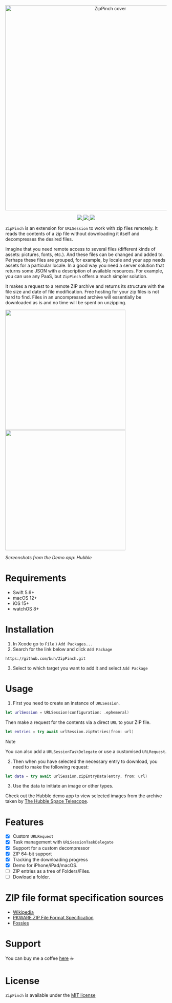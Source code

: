 <p align="center">
  <img width="640" alt="ZipPinch cover" src="https://github.com/buh/ZipPinch/assets/284922/d261cb36-e552-4866-a9ad-ffab5442601b">
</p>

<p align="center">
  <a href="https://swiftpackageindex.com/buh/ZipPinch">
    <img src="https://img.shields.io/endpoint?url=https%3A%2F%2Fswiftpackageindex.com%2Fapi%2Fpackages%2Fbuh%2FZipPinch%2Fbadge%3Ftype%3Dswift-versions" />
    <img src="https://img.shields.io/endpoint?url=https%3A%2F%2Fswiftpackageindex.com%2Fapi%2Fpackages%2Fbuh%2FZipPinch%2Fbadge%3Ftype%3Dplatforms" />
  </a>
  <a href="https://github.com/buh/CompactSlider/blob/main/LICENSE"><img src="https://img.shields.io/github/license/buh/ZipPinch" /></a>
</p>

`ZipPinch` is an extension for `URLSession` to work with zip files remotely. It reads the contents of a zip file without downloading it itself and decompresses the desired files.

Imagine that you need remote access to several files (different kinds of assets: pictures, fonts, etc.). And these files can be changed and added to. Perhaps these files are grouped, for example, by locale and your app needs assets for a particular locale. In a good way you need a server solution that returns some JSON with a description of available resources. For example, you can use any PaaS, but `ZipPinch` offers a much simpler solution. 

It makes a request to a remote ZIP archive and returns its structure with the file size and date of file modification. Free hosting for your zip files is not hard to find. Files in an uncompressed archive will essentially be downloaded as is and no time will be spent on unzipping.

<img src="https://github.com/buh/ZipPinch/assets/284922/316c0139-9abf-4bd9-aa8e-dcd3ac48501f" width="375"/> <img src="https://github.com/buh/ZipPinch/assets/284922/9e06fb2f-1be3-476a-84eb-f58ed1e75c90" width="375"/>

*Screenshots from the Demo app: Hubble*

# Requirements

- Swift 5.6+
- macOS 12+
- iOS 15+
- watchOS 8+

# Installation

1. In Xcode go to `File` ⟩ `Add Packages...`
2. Search for the link below and click `Add Package`
```
https://github.com/buh/ZipPinch.git
```
3. Select to which target you want to add it and select `Add Package`

# Usage

1. First you need to create an instance of `URLSession`. 

```swift
let urlSession = URLSession(configuration: .ephemeral)
```

Then make a request for the contents via a direct `URL` to your ZIP file.

```swift
let entries = try await urlSession.zipEntries(from: url)
```

> [!NOTE]
> You can also add a `URLSessionTaskDelegate` or use a customised `URLRequest`.

2. Then when you have selected the necessary entry to download, you need to make the following request:

```swift
let data = try await urlSession.zipEntryData(entry, from: url)
```

3. Use the data to initiate an image or other types.

Check out the Hubble demo app to view selected images from the archive taken by [The Hubble Space Telescope](https://esahubble.org).

# Features
- [x] Custom `URLRequest`
- [x] Task management with `URLSessionTaskDelegate`
- [x] Support for a custom decompressor
- [x] ZIP 64-bit support
- [x] Tracking the downloading progress
- [x] Demo for iPhone/iPad/macOS.
- [ ] ZIP entries as a tree of Folders/Files.
- [ ] Dowload a folder.

# ZIP file format specification sources
- [Wikipedia](http://en.wikipedia.org/wiki/ZIP_(file_format)#File_headers)
- [PKWARE ZIP File Format Specification](https://pkware.cachefly.net/webdocs/APPNOTE/APPNOTE-6.3.9.TXT)
- [Fossies](https://fossies.org/linux/unzip/proginfo/extrafld.txt)

# Support

You can buy me a coffee [here](https://www.buymeacoffee.com/bukhtin) ☕️

# License

`ZipPinch` is available under the [MIT license](https://github.com/buh/ZipPinch/blob/main/LICENSE)

